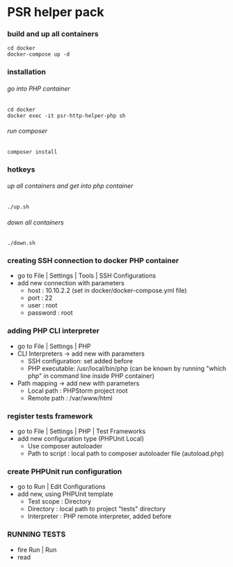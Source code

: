 # PSR helper pack
### build and up all containers
```
cd docker
docker-compose up -d
```
### installation
###### go into PHP container
```
cd docker
docker exec -it psr-http-helper-php sh
```
###### run composer
```
composer install
```
### hotkeys
###### up all containers and get into php container
```
./up.sh
```
###### down all containers
```
./down.sh
```
### creating SSH connection to docker PHP container
* go to File | Settings | Tools | SSH Configurations
* add new connection with parameters
    * host     : 10.10.2.2 (set in docker/docker-compose.yml file)
    * port     : 22
    * user     : root
    * password : root
### adding PHP CLI interpreter
* go to File | Settings | PHP
* CLI Interpreters -> add new with parameters
    * SSH configuration: set added before
    * PHP executable: /usr/local/bin/php
      (can be known by running "which php" in command line inside PHP container)
* Path mapping -> add new with parameters
    * Local path  : PHPStorm project root
    * Remote path : /var/www/html
### register tests framework
* go to File | Settings | PHP | Test Frameworks
* add new configuration type (PHPUnit Local)
    * Use composer autoloader
    * Path to script : local path to composer autoloader file (autoload.php)
### create PHPUnit run configuration
* go to Run | Edit Configurations
* add new, using PHPUnit template
    * Test scope   : Directory
    * Directory    : local path to project "tests" directory
    * Interpreter  : PHP remote interpreter, added before
### RUNNING TESTS
* fire Run | Run
* read